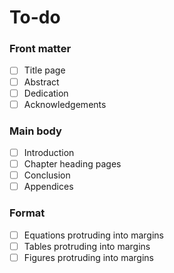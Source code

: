 # To-do

### Front matter
- [ ] Title page
- [ ] Abstract
- [ ] Dedication
- [ ] Acknowledgements

### Main body
- [ ] Introduction
- [ ] Chapter heading pages
- [ ] Conclusion
- [ ] Appendices

### Format
- [ ] Equations protruding into margins
- [ ] Tables protruding into margins
- [ ] Figures protruding into margins